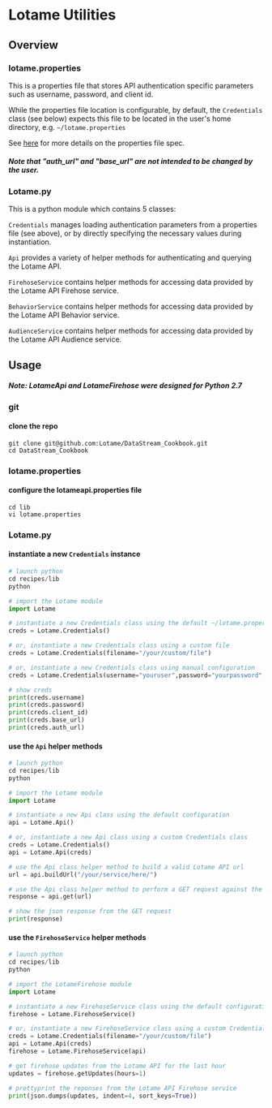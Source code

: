 # Lotame Utilities
## Overview

### lotame.properties
This is a properties file that stores API authentication specific parameters such as username, password, and client id.

While the properties file location is configurable, by default, the `Credentials` class (see below) expects this file to be located in the user's home directory, e.g. `~/lotame.properties`

See [here](https://docs.python.org/2.7/library/configparser.html) for more details on the properties file spec.

##### Note that "auth_url" and "base_url" are not intended to be changed by the user.




### Lotame.py
This is a python module which contains 5 classes: 

`Credentials` 
manages loading authentication parameters from a properties file (see above), or by directly specifying the necessary values during instantiation.


`Api`
provides a variety of helper methods for authenticating and querying the Lotame API.


`FirehoseService`
contains helper methods for accessing data provided by the Lotame API Firehose service.


`BehaviorService`
contains helper methods for accessing data provided by the Lotame API Behavior service.


`AudienceService`
contains helper methods for accessing data provided by the Lotame API Audience service.


## Usage


##### Note: LotameApi and LotameFirehose were designed for Python 2.7

### git

#### clone the repo
```
git clone git@github.com:Lotame/DataStream_Cookbook.git
cd DataStream_Cookbook
```

### lotame.properties

#### configure the lotameapi.properties file
```
cd lib
vi lotame.properties
```


### Lotame.py

#### instantiate a new `Credentials` instance
```python
# launch python
cd recipes/lib
python
```
```python
# import the Lotame module
import Lotame

# instantiate a new Credentials class using the default ~/lotame.properties
creds = Lotame.Credentials()

# or, instantiate a new Credentials class using a custom file
creds = Lotame.Credentials(filename="/your/custom/file")

# or, instantiate a new Credentials class using manual configuration
creds = Lotame.Credentials(username="youruser",password="yourpassword",client_id=999999,base_url="https://lotame.api/base/url/",auth_url="https://lotame.api/auth/url/")

# show creds
print(creds.username)
print(creds.password)
print(creds.client_id)
print(creds.base_url)
print(creds.auth_url)

```
#### use the `Api` helper methods

```python
# launch python
cd recipes/lib
python
```
```python
# import the Lotame module
import Lotame

# instantiate a new Api class using the default configuration
api = Lotame.Api()

# or, instantiate a new Api class using a custom Credentials class
creds = Lotame.Credentials()
api = Lotame.Api(creds)

# use the Api class helper method to build a valid Lotame API url 
url = api.buildUrl("/your/service/here/")

# use the Api class helper method to perform a GET request against the Lotame API
response = api.get(url)

# show the json response from the GET request
print(response)
```


#### use the `FirehoseService` helper methods
```python
# launch python
cd recipes/lib
python
```
```python
# import the LotameFirehose module
import Lotame

# instantiate a new FirehoseService class using the default configuration
firehose = Lotame.FirehoseService()

# or, instantiate a new FirehoseService class using a custom Credentials and a custom Api class
creds = Lotame.Credentials(filename="/your/custom/file")
api = Lotame.Api(creds)
firehose = Lotame.FirehoseService(api)

# get firehose updates from the Lotame API for the last hour
updates = firehose.getUpdates(hours=1)

# prettyprint the reponses from the Lotame API Firehose service
print(json.dumps(updates, indent=4, sort_keys=True))
```
